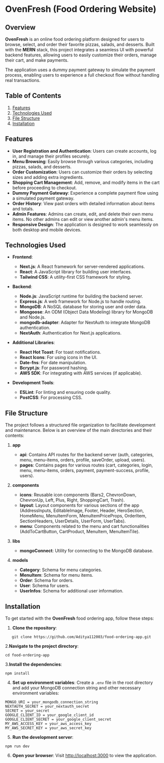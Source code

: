 # **OvenFresh** (Food Ordering Website)

## Overview

**OvenFresh** is an online food ordering platform designed for users to browse, select, and order their favorite pizzas, salads, and desserts. Built with the **MERN** stack, this project integrates a seamless UI with powerful backend features, allowing users to easily customize their orders, manage their cart, and make payments.

The application uses a dummy payment gateway to simulate the payment process, enabling users to experience a full checkout flow without handling real transactions.

## Table of Contents

1. [Features](#features)
2. [Technologies Used](#technologies-used)
3. [File Structure](#file-structure)
4. [Installation](#installation)

## Features

- **User Registration and Authentication**: Users can create accounts, log in, and manage their profiles securely.
- **Menu Browsing**: Easily browse through various categories, including pizzas, salads, and desserts.
- **Order Customization**: Users can customize their orders by selecting sizes and adding extra ingredients.
- **Shopping Cart Management**: Add, remove, and modify items in the cart before proceeding to checkout.
- **Dummy Payment Gateway**: Experience a complete payment flow using a simulated payment gateway.
- **Order History**: View past orders with detailed information about items and totals.
- **Admin Features**: Admins can create, edit, and delete their own menu items. No other admins can edit or view another admin's menu items.
- **Responsive Design**: The application is designed to work seamlessly on both desktop and mobile devices.

## Technologies Used

- **Frontend**:
  - **Next.js**: A React framework for server-rendered applications.
  - **React**: A JavaScript library for building user interfaces.
  - **Tailwind CSS**: A utility-first CSS framework for styling.

- **Backend**:
  - **Node.js**: JavaScript runtime for building the backend server.
  - **Express.js**: A web framework for Node.js to handle routing.
  - **MongoDB**: A NoSQL database for storing user and order data.
  - **Mongoose**: An ODM (Object Data Modeling) library for MongoDB and Node.js.
  - **mongodb-adapter**: Adapter for NextAuth to integrate MongoDB authentication.
  - **NextAuth**: Authentication for Next.js applications.

- **Additional Libraries**:
  - **React Hot Toast**: For toast notifications.
  - **React Icons**: For using icons in the UI.
  - **Date-fns**: For date manipulation.
  - **Bcrypt.js**: For password hashing.
  - **AWS SDK**: For integrating with AWS services (if applicable).

- **Development Tools**:
  - **ESLint**: For linting and ensuring code quality.
  - **PostCSS**: For processing CSS.

## File Structure

The project follows a structured file organization to facilitate development and maintenance. Below is an overview of the main directories and their contents:

1. **app**
   - **api**: Contains API routes for the backend server (auth, categories, menu, menu-items, orders, profile, saveOrder, upload, users).
   - **pages**: Contains pages for various routes (cart, categories, login, menu, menu-items, orders, payment, payment-success, profile, users).

2. **components**
   - **icons**: Reusable icon components (Bars2, ChevronDown, ChevronUp, Left, Plus, Right, ShoppingCart, Trash).
   - **layout**: Layout components for various sections of the app (AddressInputs, EditableImage, Footer, Header, HeroSection, HomeMenu, MenuItemForm, MenuItemPriceProps, OrderItem, SectionHeaders, UserDetails, UserForm, UserTabs).
   - **menu**: Components related to the menu and cart functionalities (AddToCartButton, CartProduct, MenuItem, MenuItemTile).

3. **libs**
   - **mongoConnect**: Utility for connecting to the MongoDB database.

4. **models**
   - **Category**: Schema for menu categories.
   - **MenuItem**: Schema for menu items.
   - **Order**: Schema for orders.
   - **User**: Schema for users.
   - **UserInfos**: Schema for additional user information.

## Installation

To get started with the **OvenFresh** food ordering app, follow these steps:

1. **Clone the repository**:

```bash=
   git clone https://github.com/Aditya112003/food-ordering-app.git
```

2.**Navigate to the project directory**:

```
cd food-ordering-app
```

 3.**Install the dependencies**:

 ```
npm install
 ```

 4. **Set up environment variables**: Create a `.env` file in the root directory and add your MongoDB connection string and other necessary environment variables:

 ```
 MONGO_URI = your_mongodb_connection_string 
 NEXTAUTH_SECRET = your_nextauth_secret 
 SECRET = your_secret
 GOOGLE_CLIENT_ID = your_google_client_id
 GOOGLE_CLIENT_SECRET = your_google_client_secret
 MY_AWS_ACCESS_KEY = your_aws_access_key
 MY_AWS_SECRET_KEY = your_aws_secret_key
```

5. **Run the development server**:
```
npm run dev
```

6. **Open your browser**: Visit [http://localhost:3000](http://localhost:3000) to view the application.

